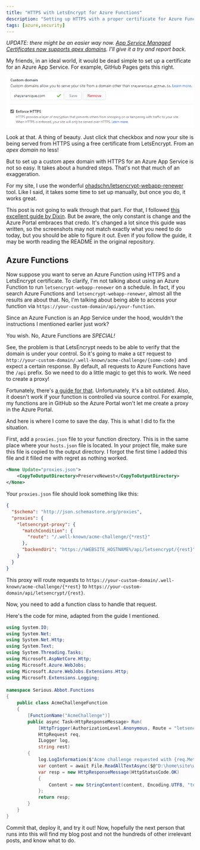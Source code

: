 ```yaml
---
title: "HTTPS with LetsEncrypt for Azure Functions"
description: "Setting up HTTPS with a proper certificate for Azure Functions should be straightforward and easy, but it's not. In this post I walk through one aspect of it that tripped me up."
tags: [azure,security]
---
```


_UPDATE: there might be an easier way now. [App Service Managed Certificates now supports apex domains](https://azure.microsoft.com/en-us/updates/public-preview-app-service-managed-certificates-now-supports-apex-domains/). I'll give it a try and report back._

My friends, in an ideal world, it would be dead simple to set up a certificate for an Azure App Service. For example, GitHub Pages gets this right.

![Screen shot showing a checkbox for enforcing HTTPS](https://raw.githubusercontent.com/shayananique/shayananique.com/main/assets/images/git_https_customdomain.png "Could it be any easier?")

Look at that. A thing of beauty. Just click that checkbox and now your site is being served from HTTPS using a free certificate from LetsEncrypt. From an _apex domain_ no less!

But to set up a custom apex domain with HTTPS for an Azure App Service is not so easy. It takes about a hundred steps. That's not that much of an exaggeration.

For my site, I use the wonderful [ohadschn/letsencrypt-webapp-renewer](https://github.com/ohadschn/letsencrypt-webapp-renewer) tool. Like I said, it takes some time to set up manually, but once you do, it works great.

This post is not going to walk through that part. For that, I followed [this excellent guide by Dixin](https://weblogs.asp.net/dixin/end-to-end-setup-free-ssl-certificate-to-secure-azure-web-app-with-https). But be aware, the only constant is change and the Azure Portal embraces that credo. It's changed a lot since this guide was written, so the screenshots may not match exactly what you need to do today, but you should be able to figure it out. Even if you follow the guide, it may be worth reading the README in the original repository.

## Azure Functions

Now suppose you want to serve an Azure Function using HTTPS and a LetsEncrypt certificate. To clarify, I'm not talking about using an Azure Function to run `letsencrypt-webapp-renewer` on a schedule. In fact, if you search Azure Functions and `letsencrypt-webapp-renewer`, almost all the results are about that. No, I'm talking about being able to access your function via `https://your-custom-domain/api/your-function`.

Since an Azure Function is an App Service under the hood, wouldn't the instructions I mentioned earlier just work?

You wish. No, Azure Functions are _SPECIAL!_

See, the problem is that LetsEncrypt needs to be able to verify that the domain is under your control. So it's going to make a `GET` request to `http://your-custom-domain/.well-known/acme-challenge/{some-code}` and expect a certain response. By default, all requests to Azure Functions have the `/api` prefix. So we need to do a little magic to get this to work. We need to create a proxy!

Fortunately, there's [a guide for that](https://github.com/sjkp/letsencrypt-siteextension/wiki/Azure-Functions-Support). Unfortunately, it's a bit outdated. Also, it doesn't work if your function is controlled via source control. For example, my functions are in GitHub so the Azure Portal won't let me create a proxy in the Azure Portal.

And here is where I come to save the day. This is what I did to fix the situation.

First, add a `proxies.json` file to your function directory. This is in the same place where your `hosts.json` file is located. In your project file, make sure this file is copied to the output directory. I forgot the first time I added this file and it filled me with regret as nothing worked.

```xml
<None Update="proxies.json">
    <CopyToOutputDirectory>PreserveNewest</CopyToOutputDirectory>
</None>
```

Your `proxies.json` file should look something like this:

```json
{
  "$schema": "http://json.schemastore.org/proxies",
  "proxies": {
    "letsencrypt-proxy": {
      "matchCondition": {
        "route": "/.well-known/acme-challenge/{*rest}"
      },
      "backendUri": "https://%WEBSITE_HOSTNAME%/api/letsencrypt/{rest}"
    }
  }
}
```
This proxy will route requests to `https://your-custom-domain/.well-known/acme-challenge/{*rest}` to `https://your-custom-domain/api/letsencrypt/{rest}`.

Now, you need to add a function class to handle that request.

Here's the code for mine, adapted from the guide I mentioned.

```csharp
using System.IO;
using System.Net;
using System.Net.Http;
using System.Text;
using System.Threading.Tasks;
using Microsoft.AspNetCore.Http;
using Microsoft.Azure.WebJobs;
using Microsoft.Azure.WebJobs.Extensions.Http;
using Microsoft.Extensions.Logging;

namespace Serious.Abbot.Functions
{
    public class AcmeChallengeFunction
    {
        [FunctionName("AcmeChallenge")]
        public async Task<HttpResponseMessage> Run(
            [HttpTrigger(AuthorizationLevel.Anonymous, Route = "letsencrypt/{*rest}")]
            HttpRequest req,
            ILogger log,
            string rest)
        {
            log.LogInformation($"Acme challenge requested with {req.Method}.");
            var content = await File.ReadAllTextAsync($@"D:\home\site\wwwroot\.well-known\acme-challenge\{rest}");
            var resp = new HttpResponseMessage(HttpStatusCode.OK)
            {
                Content = new StringContent(content, Encoding.UTF8, "text/plain")
            };
            return resp;
        }
    }
}
```

Commit that, deploy it, and try it out! Now, hopefully the next person that runs into this will find my blog post and not the hundreds of other irrelevant posts, and know what to do.
